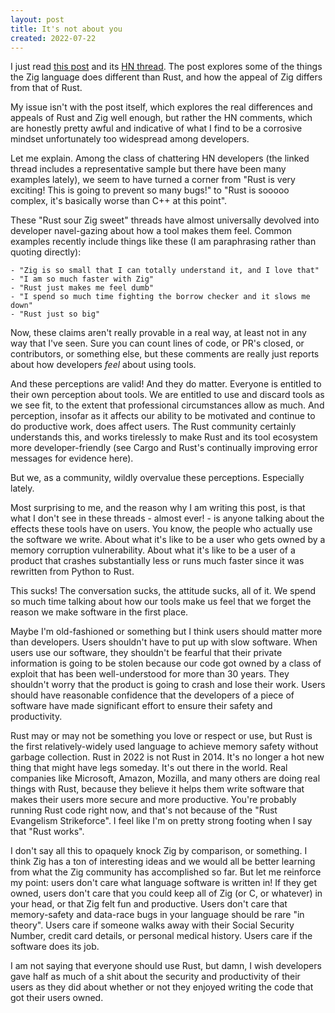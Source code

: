 ```yaml
---
layout: post
title: It's not about you
created: 2022-07-22
---
```


I just read [this post](https://v5.chriskrycho.com/journal/some-thoughts-on-zig/) and its [HN thread](https://news.ycombinator.com/item?id=32187626). The post explores some of the things the Zig language does different than Rust, and how the appeal of Zig differs from that of Rust.

My issue isn't with the post itself, which explores the real differences and appeals of Rust and Zig well enough, but rather the HN comments, which are honestly pretty awful and indicative of what I find to be a corrosive mindset unfortunately too widespread among developers.

Let me explain. Among the class of chattering HN developers (the linked thread includes a representative sample but there have been many examples lately), we seem to have turned a corner from "Rust is very exciting! This is going to prevent so many bugs!" to "Rust is sooooo complex, it's basically worse than C++ at this point".

These "Rust sour Zig sweet" threads have almost universally devolved into developer navel-gazing about how a tool makes them feel. Common examples recently include things like these (I am paraphrasing rather than quoting directly):

    - "Zig is so small that I can totally understand it, and I love that"
    - "I am so much faster with Zig"
    - "Rust just makes me feel dumb"
    - "I spend so much time fighting the borrow checker and it slows me down"
    - "Rust just so big"

Now, these claims aren't really provable in a real way, at least not in any way that I've seen. Sure you can count lines of code, or PR's closed, or contributors, or something else, but these comments are really just reports about how developers *feel* about using tools.

And these perceptions are valid! And they do matter. Everyone is entitled to their own perception about tools. We are entitled to use and discard tools as we see fit, to the extent that professional circumstances allow as much. And perception, insofar as it affects our ability to be motivated and continue to do productive work, does affect users. The Rust community certainly understands this, and works tirelessly to make Rust and its tool ecosystem more developer-friendly (see Cargo and Rust's continually improving error messages for evidence here).

But we, as a community, wildly overvalue these perceptions. Especially lately.

Most surprising to me, and the reason why I am writing this post, is that what I don't see in these threads - almost ever! - is anyone talking about the effects these tools have on users. You know, the people who actually use the software we write. About what it's like to be a user who gets owned by a memory corruption vulnerability. About what it's like to be a user of a product that crashes substantially less or runs much faster since it was rewritten from Python to Rust.

This sucks! The conversation sucks, the attitude sucks, all of it. We spend so much time talking about how our tools make us feel that we forget the reason we make software in the first place.

Maybe I'm old-fashioned or something but I think users should matter more than developers. Users shouldn't have to put up with slow software. When users use our software, they shouldn't be fearful that their private information is going to be stolen because our code got owned by a class of exploit that has been well-understood for more than 30 years. They shouldn't worry that the product is going to crash and lose their work. Users should have reasonable confidence that the developers of a piece of software have made significant effort to ensure their safety and productivity.

Rust may or may not be something you love or respect or use, but Rust is the first relatively-widely used language to achieve memory safety without garbage collection. Rust in 2022 is not Rust in 2014. It's no longer a hot new thing that might have legs someday. It's out there in the world. Real companies like Microsoft, Amazon, Mozilla, and many others are doing real things with Rust, because they believe it helps them write software that makes their users more secure and more productive. You're probably running Rust code right now, and that's not because of the "Rust Evangelism Strikeforce". I feel like I'm on pretty strong footing when I say that "Rust works".

I don't say all this to opaquely knock Zig by comparison, or something. I think Zig has a ton of interesting ideas and we would all be better learning from what the Zig community has accomplished so far. But let me reinforce my point: users don't care what language software is written in! If they get owned, users don't care that you could keep all of Zig (or C, or whatever) in your head, or that Zig felt fun and productive. Users don't care that memory-safety and data-race bugs in your language should be rare "in theory". Users care if someone walks away with their Social Security Number, credit card details, or personal medical history. Users care if the software does its job.

I am not saying that everyone should use Rust, but damn, I wish developers gave half as much of a shit about the security and productivity of their users as they did about whether or not they enjoyed writing the code that got their users owned.
